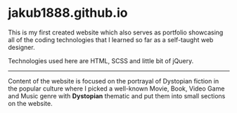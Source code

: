 # jakub1888.github.io

This is my first created website which also serves as portfolio showcasing all of the coding technologies that I learned so far as a self-taught web designer.

Technologies used here are HTML, SCSS and little bit of jQuery.

---

Content of the website is focused on the portrayal of Dystopian fiction in the popular culture where I picked a well-known Movie, Book, Video Game and Music genre 
with __Dystopian__ thematic and put them into small sections on the website.
